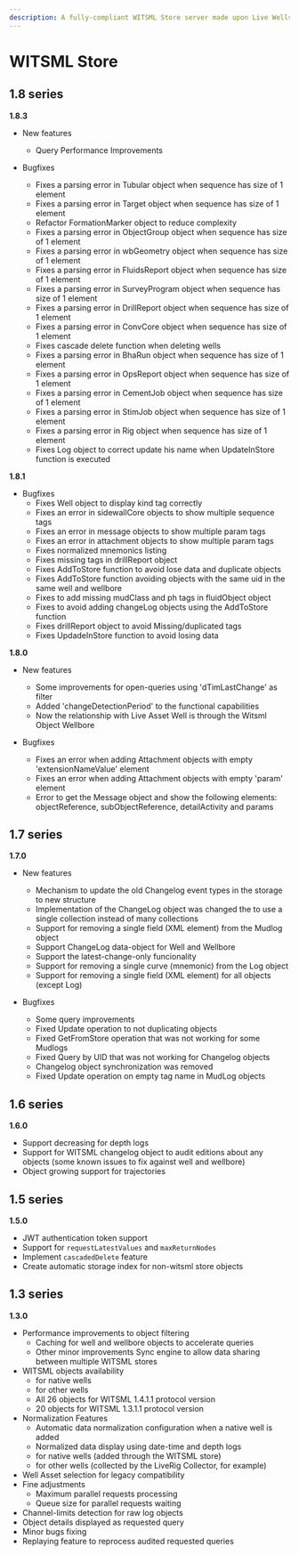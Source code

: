 ```yaml
---
description: A fully-compliant WITSML Store server made upon Live Wells 5 and LiveRig 4
---
```


# WITSML Store


## 1.8 series

**1.8.3**

* New features
  * Query Performance Improvements

* Bugfixes
  * Fixes a parsing error in Tubular object when sequence has size of 1 element
  * Fixes a parsing error in Target object when sequence has size of 1 element
  * Refactor FormationMarker object to reduce complexity
  * Fixes a parsing error in ObjectGroup object when sequence has size of 1 element
  * Fixes a parsing error in wbGeometry object when sequence has size of 1 element
  * Fixes a parsing error in FluidsReport object when sequence has size of 1 element
  * Fixes a parsing error in SurveyProgram object when sequence has size of 1 element
  * Fixes a parsing error in DrillReport object when sequence has size of 1 element
  * Fixes a parsing error in ConvCore object when sequence has size of 1 element
  * Fixes cascade delete function when deleting wells
  * Fixes a parsing error in BhaRun object when sequence has size of 1 element
  * Fixes a parsing error in OpsReport object when sequence has size of 1 element
  * Fixes a parsing error in CementJob object when sequence has size of 1 element
  * Fixes a parsing error in StimJob  object when sequence has size of 1 element
  * Fixes a parsing error in Rig object when sequence has size of 1 element
  * Fixes Log object to correct update his name when UpdateInStore function is executed

**1.8.1**

* Bugfixes
  * Fixes Well object to display kind tag correctly 
  * Fixes an error in sidewallCore objects to show multiple sequence tags
  * Fixes an error in message objects to show multiple param tags
  * Fixes an error in attachment objects to show multiple param tags
  * Fixes normalized mnemonics listing
  * Fixes missing tags in drillReport object
  * Fixes AddToStore function to avoid lose data and duplicate objects
  * Fixes AddToStore function avoiding objects with the same uid in the same well and wellbore
  * Fixes to add missing mudClass and ph tags in fluidObject object
  * Fixes to avoid adding changeLog objects using the AddToStore function
  * Fixes drillReport object to avoid Missing/duplicated tags
  * Fixes  UpdadeInStore function to avoid losing data

**1.8.0**

* New features
  * Some improvements for open-queries using 'dTimLastChange' as filter 
  * Added 'changeDetectionPeriod' to the functional capabilities 
  * Now the relationship with Live Asset Well is through the Witsml Object Wellbore 

* Bugfixes
  * Fixes an error when adding Attachment objects with empty 'extensionNameValue' element 
  * Fixes an error when adding Attachment objects with empty 'param' element 
  * Error to get the Message object and show the following elements: objectReference, subObjectReference, detailActivity and params 


## 1.7 series

**1.7.0**

* New features
  * Mechanism to update the old Changelog event types in the storage to new structure
  * Implementation of the ChangeLog object was changed the to use a single collection instead of many collections
  * Support for removing a single field (XML element) from the Mudlog object
  * Support ChangeLog data-object for Well and Wellbore
  * Support the latest-change-only funcionality
  * Support for removing a single curve (mnemonic) from the Log object
  * Support for removing a single field (XML element) for all objects (except Log)

* Bugfixes
  * Some query improvements
  * Fixed Update operation to not duplicating objects 
  * Fixed GetFromStore operation that was not working for some Mudlogs 
  * Fixed Query by UID that was not working for Changelog objects
  * Changelog object synchronization was removed 
  * Fixed Update operation on empty tag name in MudLog objects 
  


## 1.6 series

**1.6.0**

* Support decreasing for depth logs&#x20;
* Support for WITSML changelog object to audit editions about any objects (some known issues to fix against well and wellbore)
* Object growing support for trajectories

## 1.5 series

**1.5.0**

* JWT authentication token support&#x20;
* Support for `requestLatestValues` and `maxReturnNodes`
* Implement `cascadedDelete` feature&#x20;
* Create automatic storage index for non-witsml store objects&#x20;

## 1.3 series

**1.3.0**

* Performance improvements to object filtering
  * Caching for well and wellbore objects to accelerate queries
  * Other minor improvements Sync engine to allow data sharing between multiple WITSML stores
* WITSML objects availability
  * for native wells
  * for other wells
  * All 26 objects for WITSML 1.4.1.1 protocol version
  * 20 objects for WITSML 1.3.1.1 protocol version
* Normalization Features
  * Automatic data normalization configuration when a native well is added
  * Normalized data display using date-time and depth logs
  * for native wells (added through the WITSML store)
  * for other wells (collected by the LiveRig Collector, for example)
* Well Asset selection for legacy compatibility
* Fine adjustments
  * Maximum parallel requests processing
  * Queue size for parallel requests waiting
* Channel-limits detection for raw log objects
* Object details displayed as requested query
* Minor bugs fixing
* Replaying feature to reprocess audited requested queries

